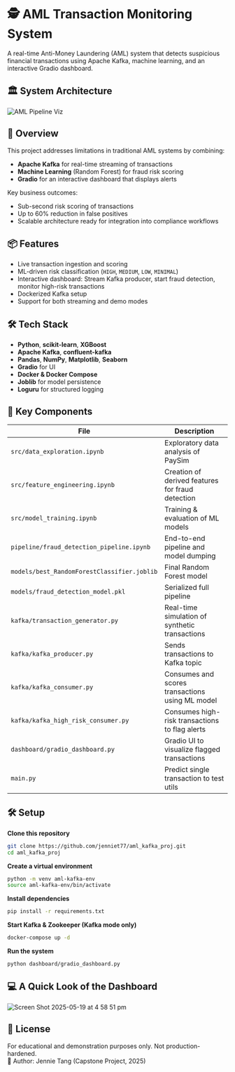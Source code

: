 # 🕵️ AML Transaction Monitoring System

A real-time Anti-Money Laundering (AML) system that detects suspicious financial transactions using Apache Kafka, machine learning, and an interactive Gradio dashboard.

## 🏛 System Architecture

![AML Pipeline Viz](https://github.com/user-attachments/assets/1974efcb-3e49-458d-bd17-8f15f0efa25c)


## 🚀 Overview

This project addresses limitations in traditional AML systems by combining:

- **Apache Kafka** for real-time streaming of transactions
- **Machine Learning** (Random Forest) for fraud risk scoring
- **Gradio** for an interactive dashboard that displays alerts

Key business outcomes:
- Sub-second risk scoring of transactions
- Up to 60% reduction in false positives
- Scalable architecture ready for integration into compliance workflows

## 📦 Features

- Live transaction ingestion and scoring
- ML-driven risk classification (`HIGH`, `MEDIUM`, `LOW`, `MINIMAL`)
- Interactive dashboard: Stream Kafka producer, start fraud detection, monitor high-risk transactions
- Dockerized Kafka setup
- Support for both streaming and demo modes

## 🛠️ Tech Stack

- **Python**, **scikit-learn**, **XGBoost**
- **Apache Kafka**, **confluent-kafka**
- **Pandas**, **NumPy**, **Matplotlib**, **Seaborn**
- **Gradio** for UI
- **Docker & Docker Compose**
- **Joblib** for model persistence
- **Loguru** for structured logging

## 📁 Key Components

| File | Description |
|------|-------------|
| `src/data_exploration.ipynb` | Exploratory data analysis of PaySim |
| `src/feature_engineering.ipynb` | Creation of derived features for fraud detection |
| `src/model_training.ipynb` | Training & evaluation of ML models |
| `pipeline/fraud_detection_pipeline.ipynb` | End-to-end pipeline and model dumping |
| `models/best_RandomForestClassifier.joblib` | Final Random Forest model |
| `models/fraud_detection_model.pkl` | Serialized full pipeline |
| `kafka/transaction_generator.py` | Real-time simulation of synthetic transactions |
| `kafka/kafka_producer.py` | Sends transactions to Kafka topic |
| `kafka/kafka_consumer.py` | Consumes and scores transactions using ML model |
| `kafka/kafka_high_risk_consumer.py` | Consumes high-risk transactions to flag alerts |
| `dashboard/gradio_dashboard.py` | Gradio UI to visualize flagged transactions |
| `main.py` | Predict single transaction to test utils |

## 🛠️ Setup
**Clone this repository**
```bash
git clone https://github.com/jenniet77/aml_kafka_proj.git
cd aml_kafka_proj
```
**Create a virtual environment**
```bash
python -m venv aml-kafka-env
source aml-kafka-env/bin/activate
```
**Install dependencies**
```bash
pip install -r requirements.txt
```
**Start Kafka & Zookeeper (Kafka mode only)**
```bash
docker-compose up -d
```
**Run the system**
```bash
python dashboard/gradio_dashboard.py
```

## 💻 A Quick Look of the Dashboard
![Screen Shot 2025-05-19 at 4 58 51 pm](https://github.com/user-attachments/assets/c32d1223-5502-4f72-8276-81e39b0d0f34)

## 📄 License
For educational and demonstration purposes only. Not production-hardened.
<br>📍 Author: Jennie Tang (Capstone Project, 2025)







